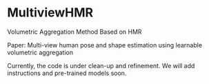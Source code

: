 # MultiviewHMR
Volumetric Aggregation Method Based on HMR

Paper: Multi-view human pose and shape estimation using learnable volumetric aggregation

Currently, the code is under clean-up and refinement. We will add instructions and pre-trained models soon.
